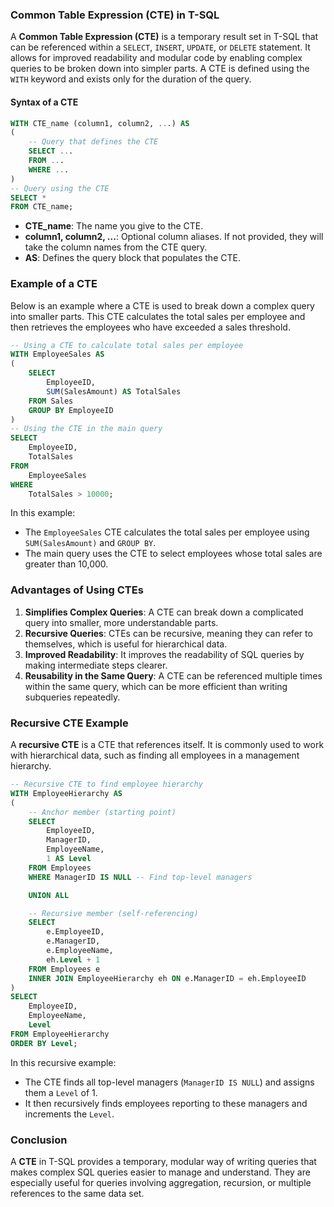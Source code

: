 ### Common Table Expression (CTE) in T-SQL

A **Common Table Expression (CTE)** is a temporary result set in T-SQL that can be referenced within a `SELECT`, `INSERT`, `UPDATE`, or `DELETE` statement. It allows for improved readability and modular code by enabling complex queries to be broken down into simpler parts. A CTE is defined using the `WITH` keyword and exists only for the duration of the query.

#### Syntax of a CTE

```sql
WITH CTE_name (column1, column2, ...) AS
(
    -- Query that defines the CTE
    SELECT ...
    FROM ...
    WHERE ...
)
-- Query using the CTE
SELECT *
FROM CTE_name;
```

- **CTE_name**: The name you give to the CTE.
- **column1, column2, ...**: Optional column aliases. If not provided, they will take the column names from the CTE query.
- **AS**: Defines the query block that populates the CTE.

### Example of a CTE

Below is an example where a CTE is used to break down a complex query into smaller parts. This CTE calculates the total sales per employee and then retrieves the employees who have exceeded a sales threshold.

```sql
-- Using a CTE to calculate total sales per employee
WITH EmployeeSales AS
(
    SELECT 
        EmployeeID,
        SUM(SalesAmount) AS TotalSales
    FROM Sales
    GROUP BY EmployeeID
)
-- Using the CTE in the main query
SELECT 
    EmployeeID, 
    TotalSales
FROM 
    EmployeeSales
WHERE 
    TotalSales > 10000;
```

In this example:
- The `EmployeeSales` CTE calculates the total sales per employee using `SUM(SalesAmount)` and `GROUP BY`.
- The main query uses the CTE to select employees whose total sales are greater than 10,000.

### Advantages of Using CTEs

1. **Simplifies Complex Queries**: A CTE can break down a complicated query into smaller, more understandable parts.
2. **Recursive Queries**: CTEs can be recursive, meaning they can refer to themselves, which is useful for hierarchical data.
3. **Improved Readability**: It improves the readability of SQL queries by making intermediate steps clearer.
4. **Reusability in the Same Query**: A CTE can be referenced multiple times within the same query, which can be more efficient than writing subqueries repeatedly.

### Recursive CTE Example

A **recursive CTE** is a CTE that references itself. It is commonly used to work with hierarchical data, such as finding all employees in a management hierarchy.

```sql
-- Recursive CTE to find employee hierarchy
WITH EmployeeHierarchy AS
(
    -- Anchor member (starting point)
    SELECT 
        EmployeeID, 
        ManagerID, 
        EmployeeName,
        1 AS Level
    FROM Employees
    WHERE ManagerID IS NULL -- Find top-level managers

    UNION ALL

    -- Recursive member (self-referencing)
    SELECT 
        e.EmployeeID, 
        e.ManagerID, 
        e.EmployeeName,
        eh.Level + 1
    FROM Employees e
    INNER JOIN EmployeeHierarchy eh ON e.ManagerID = eh.EmployeeID
)
SELECT 
    EmployeeID, 
    EmployeeName, 
    Level
FROM EmployeeHierarchy
ORDER BY Level;
```

In this recursive example:
- The CTE finds all top-level managers (`ManagerID IS NULL`) and assigns them a `Level` of 1.
- It then recursively finds employees reporting to these managers and increments the `Level`.

### Conclusion

A **CTE** in T-SQL provides a temporary, modular way of writing queries that makes complex SQL queries easier to manage and understand. They are especially useful for queries involving aggregation, recursion, or multiple references to the same data set.